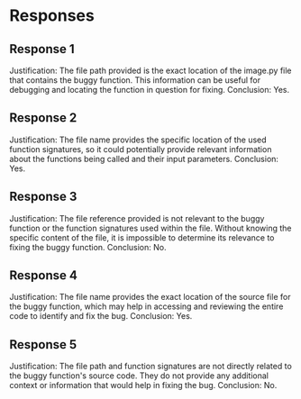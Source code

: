 # Responses
## Response 1
Justification: The file path provided is the exact location of the image.py file that contains the buggy function. This information can be useful for debugging and locating the function in question for fixing.
Conclusion: Yes.

## Response 2
Justification: The file name provides the specific location of the used function signatures, so it could potentially provide relevant information about the functions being called and their input parameters.
Conclusion: Yes.

## Response 3
Justification: The file reference provided is not relevant to the buggy function or the function signatures used within the file. Without knowing the specific content of the file, it is impossible to determine its relevance to fixing the buggy function.
Conclusion: No.

## Response 4
Justification: The file name provides the exact location of the source file for the buggy function, which may help in accessing and reviewing the entire code to identify and fix the bug.
Conclusion: Yes.

## Response 5
Justification: The file path and function signatures are not directly related to the buggy function's source code. They do not provide any additional context or information that would help in fixing the bug.
Conclusion: No.

